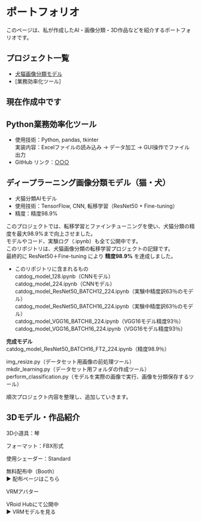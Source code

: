 # ポートフォリオ
このページは、私が作成したAI・画像分類・3D作品などを紹介するポートフォリオです。

## プロジェクト一覧
- [犬猫画像分類モデル](https://github.com/suzuki2n/catdog288/tree/main)
- [業務効率化ツール]

## 現在作成中です

## Python業務効率化ツール
- 使用技術：Python, pandas, tkinter  
  実装内容：Excelファイルの読み込み → データ加工 → GUI操作でファイル出力  
- GitHub リンク：[○○○](https://github.com/suzuki2n/XXXX)

## ディープラーニング画像分類モデル（猫・犬）
- 犬猫分類AIモデル  
- 使用技術：TensorFlow, CNN, 転移学習（ResNet50 + Fine-tuning）  
- 精度：精度98.9%

このプロジェクトでは、転移学習とファインチューニングを使い、犬猫分類の精度を最大98.9%まで向上させました。  
モデルやコード、実験ログ（.ipynb）も全て公開中です。  
このリポジトリは、犬猫画像分類の転移学習プロジェクトの記録です。  
最終的に ResNet50＋Fine-tuning により **精度98.9%** を達成しました。

- このリポジトリに含まれるもの  
catdog_model_128.ipynb（CNNモデル）<br>
catdog_model_224.ipynb（CNNモデル）<br>
catdog_model_ResNet50_BATCH12_224.ipynb（実験中精度訳63％のモデル）<br>
catdog_model_ResNet50_BATCH16_224.ipynb（実験中精度訳63％のモデル）<br>
catdog_model_VGG16_BATCH8_224.ipynb（VGG16モデル精度93％）<br>
catdog_model_VGG16_BATCH16_224.ipynb（VGG16モデル精度93％）<br>

**完成モデル**  
catdog_model_ResNet50_BATCH16_FT2_224.ipynb（精度98.9％）<br>

img_resize.py（データセット用画像の前処理ツール）<br>
mkdir_learning.py（データセット用フォルダの作成ツール）<br>
perform_classification.py（モデルを実際の画像で実行、画像を分類保存するツール）<br>

順次プロジェクト内容を整理し、追加していきます。


## 3Dモデル・作品紹介
3D小道具：琴<br>

フォーマット：FBX形式<br>

使用シェーダー：Standard<br>

無料配布中（Booth）<br>
▶ 配布ページはこちら<br>

VRMアバター<br>

VRoid Hubにて公開中<br>
▶ VRMモデルを見る<br>

